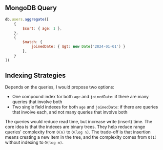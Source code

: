 ## MongoDB Query

```javascript
db.users.aggregate([
    {
        $sort: { age: 1 },
    },
    {
        $match: {
            joinedDate: { $gt: new Date('2024-01-01') }
        },
    }
])
```

## Indexing Strategies

Depends on the queries, I would propose two options:

- One compound index for both `age` and `joinedDate`: if there are many queries 
  that involve both
- Two single field indexes for both `age` and `joinedDate`: if there are queries
  that involve each, and not many queries that involve both

The queries would reduce read time, but increase write (insert) time. The 
core idea is that the indexes are binary trees. They help reduce range queries'
complexity from `O(n)` to `O(log n)`. The trade-off is that insertion means 
creating a new item in the tree, and the complexity comes from `O(1)` without 
indexing to `O(log n)`.
